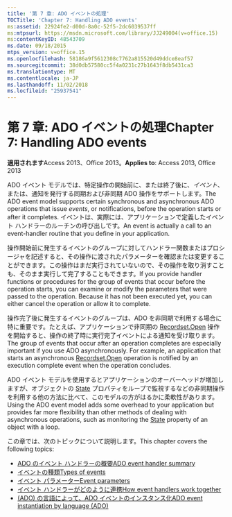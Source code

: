 ```yaml
---
title: '第 7 章: ADO イベントの処理'
TOCTitle: 'Chapter 7: Handling ADO events'
ms:assetid: 22924fe2-d00d-8a0c-52f5-2dc6039537ff
ms:mtpsurl: https://msdn.microsoft.com/library/JJ249004(v=office.15)
ms:contentKeyID: 48543709
ms.date: 09/18/2015
mtps_version: v=office.15
ms.openlocfilehash: 58186a9f5612308c7762a815520d49ddce8eaf57
ms.sourcegitcommit: 38d0db57580cc5f4a0231c27b1643f8db5431ca3
ms.translationtype: MT
ms.contentlocale: ja-JP
ms.lasthandoff: 11/02/2018
ms.locfileid: "25937541"
---
```

# <a name="chapter-7-handling-ado-events"></a><span data-ttu-id="8629f-102">第 7 章: ADO イベントの処理</span><span class="sxs-lookup"><span data-stu-id="8629f-102">Chapter 7: Handling ADO events</span></span>

<span data-ttu-id="8629f-103">**適用されます**Access 2013、Office 2013。</span><span class="sxs-lookup"><span data-stu-id="8629f-103">**Applies to**: Access 2013, Office 2013</span></span>

<span data-ttu-id="8629f-104">ADO イベント モデルでは、特定操作の開始前に、または終了後に、*イベント*、または、通知を発行する同期および非同期 ADO 操作をサポートします。</span><span class="sxs-lookup"><span data-stu-id="8629f-104">The ADO event model supports certain synchronous and asynchronous ADO operations that issue *events*, or notifications, before the operation starts or after it completes.</span></span> <span data-ttu-id="8629f-105">イベントは、実際には、アプリケーションで定義したイベント ハンドラーのルーチンの呼び出しです。</span><span class="sxs-lookup"><span data-stu-id="8629f-105">An event is actually a call to an event-handler routine that you define in your application.</span></span>

<span data-ttu-id="8629f-p102">操作開始前に発生するイベントのグループに対してハンドラー関数またはプロシージャを記述すると、その操作に渡されたパラメーターを確認または変更することができます。この操作はまだ実行されていないので、その操作を取り消すことも、そのまま実行して完了することもできます。</span><span class="sxs-lookup"><span data-stu-id="8629f-p102">If you provide handler functions or procedures for the group of events that occur before the operation starts, you can examine or modify the parameters that were passed to the operation. Because it has not been executed yet, you can either cancel the operation or allow it to complete.</span></span>

<span data-ttu-id="8629f-p103">操作完了後に発生するイベントのグループは、ADO を非同期で利用する場合に特に重要です。たとえば、アプリケーションで非同期の [Recordset.Open](open-method-ado-recordset.md) 操作を開始すると、操作の終了時に実行完了イベントによる通知を受け取ります。</span><span class="sxs-lookup"><span data-stu-id="8629f-p103">The group of events that occur after an operation completes are especially important if you use ADO asynchronously. For example, an application that starts an asynchronous [Recordset.Open](open-method-ado-recordset.md) operation is notified by an execution complete event when the operation concludes.</span></span>

<span data-ttu-id="8629f-110">ADO イベント モデルを使用するとアプリケーションのオーバーヘッドが増加しますが、オブジェクトの [State](state-property-ado.md) プロパティをループで監視するなどの非同期操作を利用する他の方法に比べて、このモデルの方がはるかに柔軟性があります。</span><span class="sxs-lookup"><span data-stu-id="8629f-110">Using the ADO event model adds some overhead to your application but provides far more flexibility than other methods of dealing with asynchronous operations, such as monitoring the [State](state-property-ado.md) property of an object with a loop.</span></span>

<span data-ttu-id="8629f-111">この章では、次のトピックについて説明します。</span><span class="sxs-lookup"><span data-stu-id="8629f-111">This chapter covers the following topics:</span></span>

- [<span data-ttu-id="8629f-112">ADO のイベント ハンドラーの概要</span><span class="sxs-lookup"><span data-stu-id="8629f-112">ADO event handler summary</span></span>](ado-event-handler-summary.md)
- [<span data-ttu-id="8629f-113">イベントの種類</span><span class="sxs-lookup"><span data-stu-id="8629f-113">Types of events</span></span>](types-of-events.md)
- [<span data-ttu-id="8629f-114">イベント パラメーター</span><span class="sxs-lookup"><span data-stu-id="8629f-114">Event parameters</span></span>](event-parameters.md)
- [<span data-ttu-id="8629f-115">イベント ハンドラーがどのように連携</span><span class="sxs-lookup"><span data-stu-id="8629f-115">How event handlers work together</span></span>](how-event-handlers-work-together.md)
- [<span data-ttu-id="8629f-116">(ADO) の言語によって、ADO イベントのインスタンス化</span><span class="sxs-lookup"><span data-stu-id="8629f-116">ADO event instantiation by language (ADO)</span></span>](ado-event-instantiation-by-language-ado.md)